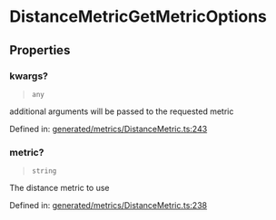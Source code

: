 # DistanceMetricGetMetricOptions

## Properties

### kwargs?

> `any`

additional arguments will be passed to the requested metric

Defined in:  [generated/metrics/DistanceMetric.ts:243](https://github.com/transitive-bullshit/scikit-learn-ts/blob/b59c1ff/packages/sklearn/src/generated/metrics/DistanceMetric.ts#L243)

### metric?

> `string`

The distance metric to use

Defined in:  [generated/metrics/DistanceMetric.ts:238](https://github.com/transitive-bullshit/scikit-learn-ts/blob/b59c1ff/packages/sklearn/src/generated/metrics/DistanceMetric.ts#L238)

